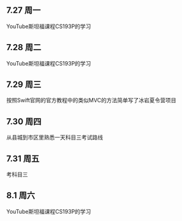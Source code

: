 ## 7.27 周一

YouTube斯坦福课程CS193P的学习

## 7.28 周二

YouTube斯坦福课程CS193P的学习

## 7.29 周三

按照Swift官网的官方教程中的类似MVC的方法简单写了冰岩夏令营项目

## 7.30 周四

从县城到市区里熟悉一天科目三考试路线

## 7.31 周五

考科目三

## 8.1 周六

YouTube斯坦福课程CS193P的学习                                  